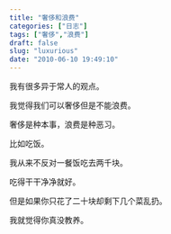 ```yaml
---
title: "奢侈和浪费"
categories: ["日志"]
tags: ["奢侈","浪费"]
draft: false
slug: "luxurious"
date: "2010-06-10 19:49:10"
---
```


我有很多异于常人的观点。

我觉得我们可以奢侈但是不能浪费。

奢侈是种本事，浪费是种恶习。

比如吃饭。

我从来不反对一餐饭吃去两千块。

吃得干干净净就好。

但是如果你只花了二十块却剩下几个菜乱扔。

我就觉得你真没教养。


